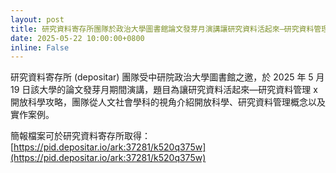 ```yaml
---
layout: post
title: 研究資料寄存所團隊於政治大學圖書館論文發芽月演講讓研究資料活起來—研究資料管理 x 開放科學攻略
date: 2025-05-22 10:00:00+0800
inline: False
---
```


研究資料寄存所 (depositar) 團隊受中研院政治大學圖書館之邀，於 2025 年 5 月 19 日該大學的論文發芽月期間演講，題目為讓研究資料活起來—研究資料管理 x 開放科學攻略，團隊從人文社會學科的視角介紹開放科學、研究資料管理概念以及實作案例。




簡報檔案可於研究資料寄存所取得：[https://pid.depositar.io/ark:37281/k520q375w](https://pid.depositar.io/ark:37281/k520q375w)

